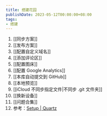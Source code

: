 ```yaml
---
title: 搭建花园
publishDate: 2023-05-12T00:00:00+08:00
tags:
- 搭建
---
```


1. [[同步方案]]
2. [[发布方案]]
3. [[配置自定义域名]]
4. [[添加评论区]]
5. [[配置图床]]
6. [[配置 Google Analytics]]
7. [[本库自动提交到 GitHub]]
8. [[本地预览]]
9. [[iCloud 不同步指定文件|不同步 .git 文件夹]]
10. [[换新设备]]
11. [[问题合集]]
12. 参考：[Setup | Quartz](https://quartz.jzhao.xyz/notes/setup/)
